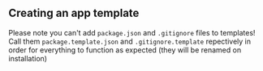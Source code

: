 ## Creating an app template

Please note you can't add `package.json` and `.gitignore` files to templates! Call them `package.template.json` and `.gitignore.template` repectively in order for everything to function as expected (they will be renamed on installation)
